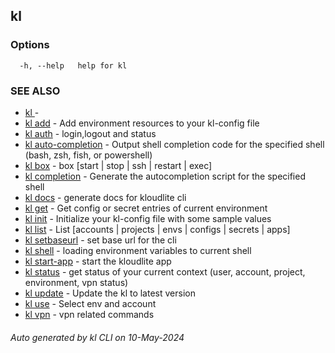 ## kl





### Options

```
  -h, --help   help for kl

```

### SEE ALSO

* [kl ](kl_.md)  - 
* [kl add](kl_add.md)  - Add environment resources to your kl-config file
* [kl auth](kl_auth.md)  - login,logout and status
* [kl auto-completion](kl_auto-completion.md)  - Output shell completion code for the specified shell (bash, zsh, fish, or powershell)
* [kl box](kl_box.md)  - box [start | stop | ssh | restart | exec]
* [kl completion](kl_completion.md)  - Generate the autocompletion script for the specified shell
* [kl docs](kl_docs.md)  - generate docs for kloudlite cli
* [kl get](kl_get.md)  - Get config or secret entries of current environment
* [kl init](kl_init.md)  - Initialize your kl-config file with some sample values
* [kl list](kl_list.md)  - List [accounts | projects | envs | configs | secrets | apps]
* [kl setbaseurl](kl_setbaseurl.md)  - set base url for the cli
* [kl shell](kl_shell.md)  - loading environment variables to current shell
* [kl start-app](kl_start-app.md)  - start the kloudlite app
* [kl status](kl_status.md)  - get status of your current context (user, account, project, environment, vpn status)
* [kl update](kl_update.md)  - Update the kl to latest version
* [kl use](kl_use.md)  - Select env and account
* [kl vpn](kl_vpn.md)  - vpn related commands

###### Auto generated by kl CLI on 10-May-2024
